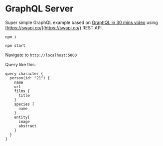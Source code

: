 # GraphQL Server

Super simple GraphQL example based on [GraphQL in 30 mins video](https://www.youtube.com/watch?v=UBGzsb2UkeY)  using [https://swapi.co/](https://swapi.co/) REST API.

`npm i`

`npm start`

Navigate to `http://localhost:5000`

Query like this:
```
query character {
  person(id: "21") {
    name
    url
    films {
      title
    }
    species {
      name
    }
    entity{
      image
      abstract
    }
  }
}
```
